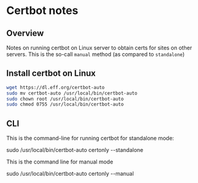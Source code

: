 # Certbot notes

## Overview

Notes on running certbot on Linux server to obtain certs for sites on other servers.
This is the so-call `manual` method (as compared to `standalone`)

## Install certbot on Linux

```bash
wget https://dl.eff.org/certbot-auto
sudo mv certbot-auto /usr/local/bin/certbot-auto
sudo chown root /usr/local/bin/certbot-auto
sudo chmod 0755 /usr/local/bin/certbot-auto
```

## CLI

This is the command-line for running certbot for standalone mode:

sudo /usr/local/bin/certbot-auto certonly --standalone

This is the command line for manual mode

sudo /usr/local/bin/certbot-auto certonly --manual


